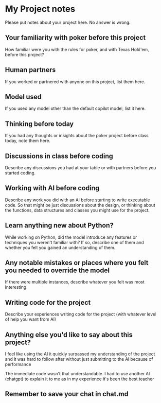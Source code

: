 # My Project notes

Please put notes about your project here. No answer is wrong.

## Your familiarity with poker before this project

How familiar were you with the rules for poker, and with Texas Hold'em, before this project?

## Human partners

If you worked or partnered with anyone on this project, list them here.

## Model used

If you used any model other than the default copilot model, list it here.

## Thinking before today

If you had any thoughts or insights about the poker project before class today, note them here.

## Discussions in class before coding

Describe any discussions you had at your table or with partners before you started coding.

## Working with AI before coding

Describe any work you did with an AI before starting to write executable code. So that might be just discussions about the design, or thinking about the functions, data structures and classes you might use for the project.

## Learn anything new about Python?

While working on Python, did the model introduce any features or techniques you weren't familiar with? 
If so, describe one of them and whether you felt you gained an understanding of them.

## Any notable mistakes or places where you felt you needed to override the model

If there were multiple instances, describe whatever you felt was most interesting. 

## Writing code for the project

Describe your experiences writing code for the project (with whatever level of help you want from AI)

## Anything else you'd like to say about this project?
I feel like using the AI it quickly surpassed my understanding of the project and it was hard to follow after without just submitting to the AI because of performance

The immediate code wasn't that understandable. I had to use another AI (chatgpt) to explain it to me as in my experience it's been the best teacher
## Remember to save your chat in chat.md

